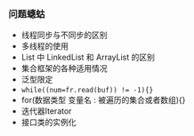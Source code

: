 ### 问题蟪蛄
	
* 线程同步与不同步的区别
* 多线程的使用
* List 中 LinkedList 和 ArrayList 的区别
* 集合框架的各种适用情况
* 泛型限定
* `while((num=fr.read(buf)) != -1){}`
* for(数据类型 变量名 : 被遍历的集合或者数组){}
* 迭代器Iterator
* 接口类的实例化